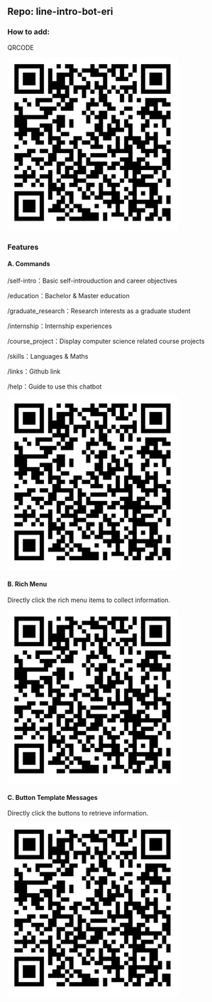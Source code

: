 ## Repo: line-intro-bot-eri

### How to add:
QRCODE

![image](https://github.com/zeroHuang0516/line-intro-bot-eri/blob/master/img/qrcode.png?raw=true)

### Features
#### A. Commands

/self-intro：Basic self-introuduction and career objectives

/education：Bachelor & Master education

/graduate_research：Research interests as a graduate student  

/internship：Internship experiences

/course_project：Display computer science related course projects

/skills：Languages & Maths

/links：Github link

/help：Guide to use this chatbot

![image](https://github.com/zeroHuang0516/line-intro-bot-eri/blob/master/img/qrcode.png?raw=true)

#### B. Rich Menu

Directly click the rich menu items to collect information.

![image](https://github.com/zeroHuang0516/line-intro-bot-eri/blob/master/img/qrcode.png?raw=true)

#### C. Button Template Messages

Directly click the buttons to retrieve information.

![image](https://github.com/zeroHuang0516/line-intro-bot-eri/blob/master/img/qrcode.png?raw=true)
